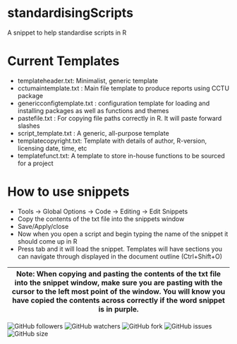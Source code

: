 # standardisingScripts
A snippet to help standardise scripts in R

# Current Templates

- templateheader.txt: Minimalist, generic template
- cctumaintemplate.txt : Main file template to produce reports using CCTU package
- genericconfigtemplate.txt : configuration template for loading and installing packages as well as functions and themes
- pastefile.txt : For copying file paths correctly in R. It will paste forward slashes
- script_template.txt : A generic, all-purpose template
- templatecopyright.txt: Template with details of author, R-version, licensing date, time, etc
- templatefunct.txt: A template to store in-house functions to be sourced for a project

# How to use snippets

- Tools -> Global Options -> Code -> Editing -> Edit Snippets
- Copy the contents of the txt file into the snippets window
- Save/Apply/close
- Now when you open a script and begin typing the name of the snippet it should come up in R
- Press tab and it will load the snippet. Templates will have sections you can navigate through displayed in the document outline (Ctrl+Shift+O)

| **Note**: When copying and pasting the contents of the txt file into the snippet window, make sure you are pasting with the cursor to the left most point of the window. You will know you have copied the contents across correctly if the word snippet is in purple. |
|---|

![GitHub followers](https://img.shields.io/github/followers/cgvoller?style=social)
![GitHub watchers](https://img.shields.io/github/watchers/cgvoller/standardisingScripts)
![GitHub fork](https://img.shields.io/github/forks/cgvoller/standardisingScripts?style=flat-square)
![GitHub issues](https://img.shields.io/bitbucket/issues/cgvoller/standardisingScripts)
![GitHub size](https://img.shields.io/github/repo-size/cgvoller/standardisingScripts)
